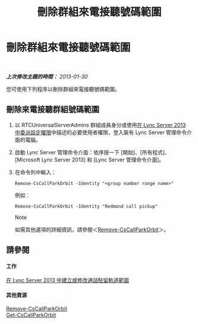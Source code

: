 ﻿---
title: 刪除群組來電接聽號碼範圍
TOCTitle: 刪除群組來電接聽號碼範圍
ms:assetid: 521891f3-7a5d-45de-92dc-d57025453159
ms:mtpsurl: https://technet.microsoft.com/zh-tw/library/JJ945629(v=OCS.15)
ms:contentKeyID: 52056109
ms.date: 08/10/2015
mtps_version: v=OCS.15
ms.translationtype: HT
---

# 刪除群組來電接聽號碼範圍

 

_**上次修改主題的時間：** 2013-01-30_

您可使用下列程序以刪除群組來電接聽號碼範圍。

## 刪除來電接聽群組號碼範圍

1.  以 RTCUniversalServerAdmins 群組成員身分或使用[在 Lync Server 2013 中委派設定權限](lync-server-2013-delegate-setup-permissions.md)中描述的必要使用者權限，登入裝有 Lync Server 管理命令介面的電腦。

2.  啟動 Lync Server 管理命令介面：依序按一下 \[開始\]、\[所有程式\]、\[Microsoft Lync Server 2013\] 和 \[Lync Server 管理命令介面\]。

3.  在命令列中輸入：
    
        Remove-CsCallParkOrbit -Identity "<group number range name>" 
    
    例如︰
    
        Remove-CsCallParkOrbit -Identity "Redmond call pickup"
    
    > [!NOTE]  
    > 如需其他選項的詳細資訊，請參閱＜<a href="https://docs.microsoft.com/en-us/powershell/module/skype/Remove-CsCallParkOrbit">Remove-CsCallParkOrbit</a>＞。
    


## 請參閱

#### 工作

[在 Lync Server 2013 中建立或修改通話駐留軌道範圍](lync-server-2013-create-or-modify-a-call-park-orbit-range.md)  

#### 其他資源

[Remove-CsCallParkOrbit](https://docs.microsoft.com/en-us/powershell/module/skype/Remove-CsCallParkOrbit)  
[Get-CsCallParkOrbit](https://docs.microsoft.com/en-us/powershell/module/skype/Get-CsCallParkOrbit)

